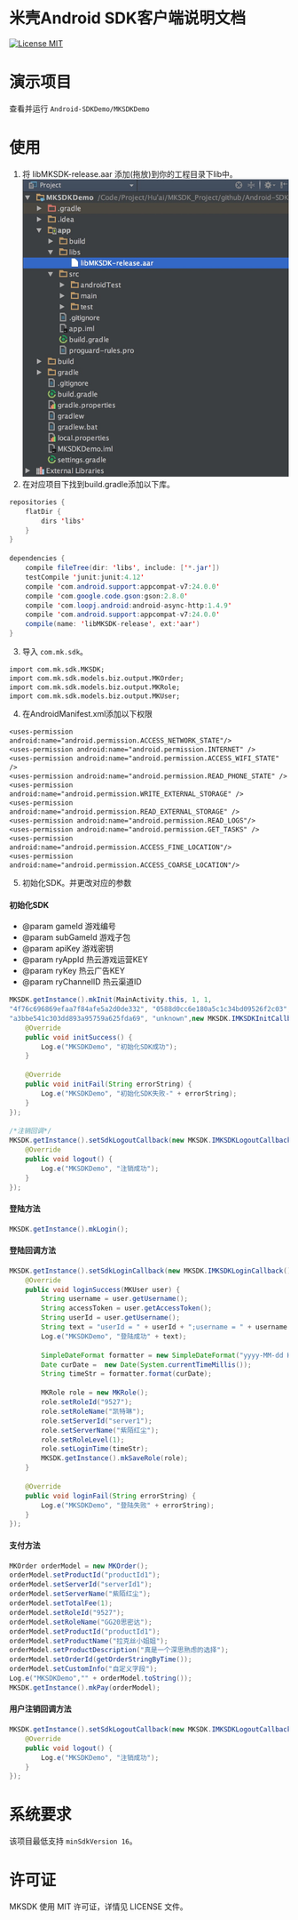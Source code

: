 # 米壳Android SDK客户端说明文档
[![License MIT](https://img.shields.io/badge/license-MIT-green.svg?style=flat)](https://raw.githubusercontent.com/mikegame/Android-SDKDemo/master/LICENSE)&nbsp;



演示项目
==============
查看并运行 `Android-SDKDemo/MKSDKDemo`


使用
==============



1. 将 libMKSDK-release.aar 添加(拖放)到你的工程目录下lib中。
<img src="https://github.com/mikegame/Android-SDKDemo/blob/master/Snapshots/Framework.png"><br/>
2. 在对应项目下找到build.gradle添加以下库。<br/>
   
```java
repositories {
    flatDir {
        dirs 'libs'
    }
}

dependencies {
    compile fileTree(dir: 'libs', include: ['*.jar'])
    testCompile 'junit:junit:4.12'
    compile 'com.android.support:appcompat-v7:24.0.0'
    compile 'com.google.code.gson:gson:2.8.0'
    compile 'com.loopj.android:android-async-http:1.4.9'
    compile 'com.android.support:appcompat-v7:24.0.0'
    compile(name: 'libMKSDK-release', ext:'aar')
}
```


3. 导入 `com.mk.sdk`。
```
import com.mk.sdk.MKSDK;
import com.mk.sdk.models.biz.output.MKOrder;
import com.mk.sdk.models.biz.output.MKRole;
import com.mk.sdk.models.biz.output.MKUser;
```

4. 在AndroidManifest.xml添加以下权限
```
<uses-permission android:name="android.permission.ACCESS_NETWORK_STATE"/>
<uses-permission android:name="android.permission.INTERNET" />
<uses-permission android:name="android.permission.ACCESS_WIFI_STATE" />
<uses-permission android:name="android.permission.READ_PHONE_STATE" />
<uses-permission android:name="android.permission.WRITE_EXTERNAL_STORAGE" />
<uses-permission android:name="android.permission.READ_EXTERNAL_STORAGE" />
<uses-permission android:name="android.permission.READ_LOGS"/>
<uses-permission android:name="android.permission.GET_TASKS" />
<uses-permission android:name="android.permission.ACCESS_FINE_LOCATION"/>
<uses-permission android:name="android.permission.ACCESS_COARSE_LOCATION"/>
```

5. 初始化SDK。并更改对应的参数

#### 初始化SDK
 *  @param gameId    游戏编号
 *  @param subGameId 游戏子包
 *  @param apiKey 游戏密钥
 *  @param ryAppId 热云游戏运营KEY
 *  @param ryKey   热云广告KEY
 *  @param ryChannelID 热云渠道ID
```java
MKSDK.getInstance().mkInit(MainActivity.this, 1, 1,
"4f76c696869efaa7f84afe5a2d0de332", "0588d0cc6e180a5c1c34bd09526f2c03",
"a3bbe541c303dd893a95759a625fda69", "unknown",new MKSDK.IMKSDKInitCallback() {
    @Override
    public void initSuccess() {
        Log.e("MKSDKDemo", "初始化SDK成功");
    }

    @Override
    public void initFail(String errorString) {
        Log.e("MKSDKDemo", "初始化SDK失败-" + errorString);
    }
});

/*注销回调*/
MKSDK.getInstance().setSdkLogoutCallback(new MKSDK.IMKSDKLogoutCallback() {
    @Override
    public void logout() {
        Log.e("MKSDKDemo", "注销成功");
    }
});
```

#### 登陆方法

```java
MKSDK.getInstance().mkLogin();
```

#### 登陆回调方法

```java
MKSDK.getInstance().setSdkLoginCallback(new MKSDK.IMKSDKLoginCallback() {
    @Override
    public void loginSuccess(MKUser user) {
        String username = user.getUsername();
        String accessToken = user.getAccessToken();
        String userId = user.getUsername();
        String text = "userId = " + userId + ";username = " + username + ";accessToken = " + accessToken;
        Log.e("MKSDKDemo", "登陆成功" + text);

        SimpleDateFormat formatter = new SimpleDateFormat("yyyy-MM-dd HH:mm:ss");
        Date curDate =  new Date(System.currentTimeMillis());
        String timeStr = formatter.format(curDate);

        MKRole role = new MKRole();
        role.setRoleId("9527");
        role.setRoleName("凯特琳");
        role.setServerId("server1");
        role.setServerName("紫陌红尘");
        role.setRoleLevel(1);
        role.setLoginTime(timeStr);
        MKSDK.getInstance().mkSaveRole(role);
    }

    @Override
    public void loginFail(String errorString) {
        Log.e("MKSDKDemo", "登陆失败" + errorString);
    }
});
```



#### 支付方法

```java
MKOrder orderModel = new MKOrder();
orderModel.setProductId("productId1");
orderModel.setServerId("serverId1");
orderModel.setServerName("紫陌红尘");
orderModel.setTotalFee(1);
orderModel.setRoleId("9527");
orderModel.setRoleName("GG20思密达");
orderModel.setProductId("productId1");
orderModel.setProductName("拉克丝小姐姐");
orderModel.setProductDescription("真是一个深思熟虑的选择");
orderModel.setOrderId(getOrderStringByTime());
orderModel.setCustomInfo("自定义字段");
Log.e("MKSDKDemo","" + orderModel.toString());
MKSDK.getInstance().mkPay(orderModel);
```


#### 用户注销回调方法

```java
MKSDK.getInstance().setSdkLogoutCallback(new MKSDK.IMKSDKLogoutCallback() {
    @Override
    public void logout() {
        Log.e("MKSDKDemo", "注销成功");
    }
});
```





系统要求
==============
该项目最低支持 `minSdkVersion 16`。



许可证
==============
MKSDK 使用 MIT 许可证，详情见 LICENSE 文件。
